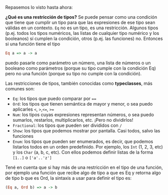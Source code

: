 Repasemos lo visto hasta ahora:

**¿Qué es una restricción de tipos?** Se puede pensar como una condición que tiene que cumplir un tipo para que las expresiones de ese tipo sean válidas en un contexto.
`Eq` no es un tipo, es una restricción. Algunos tipos (p.ej. todos los tipos numéricos, las listas de
cualquier tipo numérico y los booleanos) sí cumplen la condición, otros (p.ej. las funciones) no.
Entonces si una función tiene el tipo

```haskell
Eq a => a -> a
```

puedo pasarle como parámetro un número, una lista de números o un booleano como parámetros
(porque su tipo cumple con la condición Eq) pero no una función (porque su tipo no cumple con la
condición).

Las restricciones de tipos, también conocidas como **typeclasses**, más comunes son:

* `Eq`: los tipos que puedo comparar por `==`
* `Ord`: los tipos que tienen semántica de mayor y menor, o sea puedo aplicarles `<`, `>`,`<=`, `>=`
* `Num`: los tipos cuyas expresiones representan números, o sea puedo sumarlos, restarlos, multiplicarlos, etc. ¡Pero no dividirlos!
* `Fractional`: los tipos que pueden ser divididos con `/`
* `Show`: los tipos que podemos mostrar por pantalla. Casi todos, salvo las funciones
* `Enum`: los tipos que pueden ser enumerados, es decir, que podemos listarlos todos en un orden predefinido. Por ejemplo, los `Int` (1, 2, 3, etc) y los `Char` (a, b, c, etc). Con ellos podemos definir listas de la forma `[1..]` o `['a'..'z']`

Tené en cuenta que si hay más de una restricción en el tipo de una función,
por ejemplo una función que recibe algo de tipo a que es Eq y retorna algo de tipo b que es Ord,
la sintaxis a usar para definir el tipo es:

```haskell
(Eq a, Ord b) => a -> b
```
